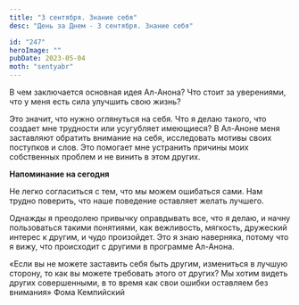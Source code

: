 ```yaml
---
title: "3 сентября. Знание себя"
desc: "День за Днем - 3 сентября. Знание себя"

id: "247"
heroImage: ""
pubDate: 2023-05-04
moth: "sentyabr"
---
```


В чем заключается основная идея Ал-Анона? Что стоит за уверениями, что у меня
есть сила улучшить свою жизнь?

Это значит, что нужно оглянуться на себя. Что я делаю такого, что создает мне
трудности или усугубляет имеющиеся? В Ал-Аноне меня заставляют обратить
внимание на себя, исследовать мотивы своих поступков и слов. Это помогает мне
устранить причины моих собственных проблем и не винить в этом других.

**Напоминание на сегодня**

Не легко согласиться с тем, что мы можем ошибаться сами. Нам трудно поверить,
что наше поведение оставляет желать лучшего.

Однажды я преодолею привычку оправдывать все, что я делаю, и начну
пользоваться такими понятиями, как вежливость, мягкость, дружеский интерес к
другим, и чудо произойдет. Это я знаю наверняка, потому что я вижу, что
происходит с другими в программе Ал-Анона.

«Если вы не можете заставить себя быть другим, измениться в лучшую сторону, то
как вы можете требовать этого от других? Мы хотим видеть других совершенными,
в то время как свои ошибки оставляем без внимания» Фома Кемпийский
